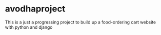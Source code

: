 # avodhaproject
This is a just a progressing project to build up a food-ordering cart website with python and django
